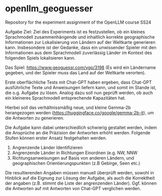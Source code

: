 # openllm_geoguesser
Repository for the experiment assignment of the OpenLLM course SS24

Aufgabe Ziel:
Ziel des Experiments ist es festzustellen, ob ein kleines Sprachmodell zusammenhängende und inhaltlich korrekte
geographische Informationen zur Lokalisierung von Ländern auf der Weltkarte generieren kann.
Insbesondere ist der Gedanke, dass ein unwissender Spieler mit den Informationen aus dem Sprachmodell zuverlässig
Länder im Kontext des folgenden Spiels lokalisieren kann.

Das Spiel: https://www.geoguessr.com/vgp/3198 (Es wird ein Ländername gegeben, und der Spieler muss das Land auf
der Weltkarte verorten).

Erste oberflächliche Tests mit Chat-GPT haben ergeben, dass Chat-GPT ausführliche Texte und Anweisungen
liefern kann, und somit im Stande ist, die o.g. Aufgabe zu lösen.
Analog dazu soll nun geprüft werden, ob auch ein kleineres Sprachmodell entsprechende Kapazitäten hat.

Hierbei soll das verhältnissmäßig neue, und kleine Gemma-2b herangezogen werden (https://huggingface.co/google/gemma-2b-it),
um die Antworten zu generieren.


Die Aufgabe kann dabei unterschiedlich schwierig gestaltet werden, indem die Ansprüche an die Präzision der Antworten erhöht werden.
Folgende Stufen können erster Ansatz festgehalten werden.

1. Angrenzende Länder Identifizieren
2. Angrenzende Länder in Richtungen Einordnen (e.g. NW, NNW
3. Richtungsanweisungen auf Basis von anderen Ländern, und geographischen Orientierungspunkten (z.B Gebirge, Seen etc.)

Die resultierenden Angaben müssen manuell überprüft werden, sowohl in Hinblick auf die Eignung zur Lösung der Aufgabe, 
als auch die Korrektheit der angaben (z.B. stimmt die Liste der angrenzenden Länder). Ggf. können die Antworten auf mit
Antworten von Chat-GPT verglichen werden.
